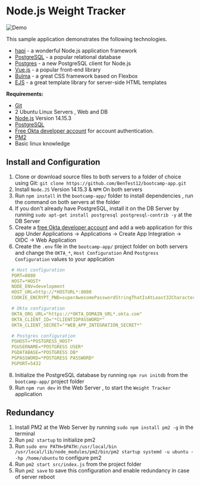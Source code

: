 # Node.js Weight Tracker

![Demo](docs/build-weight-tracker-app-demo.gif)

This sample application demonstrates the following technologies.

* [hapi](https://hapi.dev) - a wonderful Node.js application framework
* [PostgreSQL](https://www.postgresql.org/) - a popular relational database
* [Postgres](https://github.com/porsager/postgres) - a new PostgreSQL client for Node.js
* [Vue.js](https://vuejs.org/) - a popular front-end library
* [Bulma](https://bulma.io/) - a great CSS framework based on Flexbox
* [EJS](https://ejs.co/) - a great template library for server-side HTML templates

**Requirements:**
* [Git](https://git-scm.com/)
* 2 Ubuntu Linux Servers , Web and DB
* [Node.js](https://nodejs.org/) Version 14.15.3
* [PostgreSQL](https://www.postgresql.org/)
* [Free Okta developer account](https://developer.okta.com/) for account authentication.
* [PM2](https://pm2.keymetrics.io/)
* Basic linux knowledge

## Install and Configuration

1. Clone or download source files to both servers to a folder of choice using Git: `git clone https://github.com/BenTest12/bootcamp-app.git`
2. Install `Node.JS` Version 14.15.3 & `NPM` On both servers
3. Run `npm install` in the `bootcamp-app/` folder to install dependencies , run the command on both servers at the folder
4. If you don't already have PostgreSQL, install it on the DB Server by running `sudo apt-get install postgresql postgresql-contrib -y` at the DB Server
5. Create a [free Okta developer account](https://developer.okta.com/) and add a web application for this app 
   Under Applications -> Applications -> Create App Integration -> OIDC -> Web Application
6. Create the `.env` file in the `bootcamp-app/` project folder on both servers and change the `OKTA_*`, `Host Configuration` And `Postgress Configuration` values to your application

```yml
  # Host configuration
  PORT=8080
  HOST=*HOST*
  NODE_ENV=development
  HOST_URL=http://*HOSTURL*:8080
  COOKIE_ENCRYPT_PWD=superAwesomePasswordStringThatIsAtLeast32CharactersLong!

  # Okta configuration
  OKTA_ORG_URL="https://*OKTA_DOMAIN_URL*.okta.com"
  OKTA_CLIENT_ID="*CLIENTIDPASSWORD*"
  OKTA_CLIENT_SECRET="*WEB_APP_INTEGRATION_SECRET*"

  # Postgres configuration
  PGHOST=*POSTGRESS_HOST*
  PGUSERNAME=*POSTGRESS USER*
  PGDATABASE=*POSTGRESS DB*
  PGPASSWORD=*POSTGRESS PASSWORD*
  PGPORT=5432
```

8. Initialize the PostgreSQL database by running `npm run initdb` from the `bootcamp-app/` project folder 
9. Run `npm run dev` in the Web Server , to start the `Weight Tracker` application

## Redundancy 

1. Install PM2 at the Web Server by running `sudo npm install pm2 -g` in the terminal
2. Run `pm2 startup` to initialize pm2 
3. Run `sudo env PATH=$PATH:/usr/local/bin /usr/local/lib/node_modules/pm2/bin/pm2 startup systemd -u ubuntu --hp /home/ubuntu` to configure pm2
4. Run `pm2 start src/index.js` from the project folder
5. Run `pm2 save` to save this configuration and enable redundancy in case of server reboot
